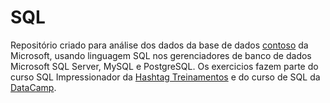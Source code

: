 # SQL
Repositório criado para análise dos dados da base de dados [contoso](https://www.microsoft.com/en-us/download/details.aspx?id=18279) da Microsoft, usando linguagem SQL nos gerenciadores de banco de dados Microsoft SQL Server, MySQL e PostgreSQL.
Os exercicios fazem parte do curso SQL Impressionador da [Hashtag Treinamentos](https://www.hashtagtreinamentos.com/) e do curso de SQL da [DataCamp](https://www.datacamp.com/).
